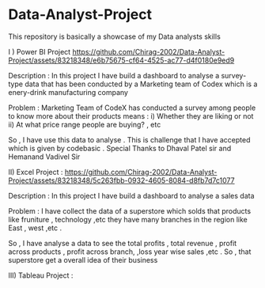 # Data-Analyst-Project
This repository is basically a showcase of my Data analysts skills

I ) Power BI Project 
https://github.com/Chirag-2002/Data-Analyst-Project/assets/83218348/e6b75675-cf64-4525-ac77-d4f0180e9ed9

Description : In this project I have build a dashboard to analyse a survey-type data that has 
been conducted by a Marketing team of Codex which is a enery-drink manufacturing company 

Problem : Marketing Team of CodeX has conducted a survey among people to know more about their products 
means : 
i) Whether they are liking or not 
ii) At what price range people are buying? , etc 

So , I have use this data to analyse . This is challenge that I have accepted which is given by codebasic . 
Special Thanks to Dhaval Patel sir and Hemanand Vadivel Sir

II) Excel Project :
https://github.com/Chirag-2002/Data-Analyst-Project/assets/83218348/5c263fbb-0932-4605-8084-d8fb7d7c1077

Description : In this project I have build a dashboard to analyse a sales data 

Problem : I have collect the data of a superstore which solds that products like fruniture , technology ,etc 
they have many branches in the region like East , west ,etc . 

So , I have analyse a data to see the total profits , total revenue , profit across products , profit across branch, ,loss
year wise sales ,etc . So , that superstore get a overall idea of their business


III) Tableau Project :



